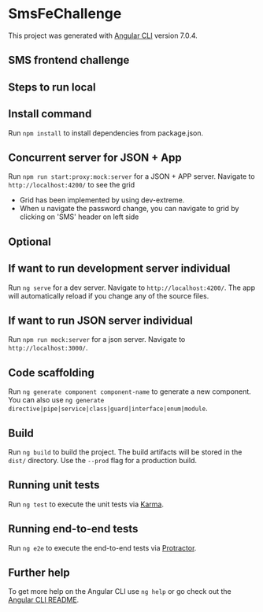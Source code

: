 # SmsFeChallenge

This project was generated with [Angular CLI](https://github.com/angular/angular-cli) version 7.0.4.

## SMS frontend challenge

## Steps to run local

## Install command

Run `npm install` to install dependencies from package.json.

## Concurrent server for JSON + App

Run `npm run start:proxy:mock:server` for a JSON + APP server. Navigate to `http://localhost:4200/` to see the grid

- Grid has been implemented by using dev-extreme. 
- When u navigate the password change, you can navigate to grid by clicking on 'SMS' header on left side

## Optional

## If want to run development server individual 

Run `ng serve` for a dev server. Navigate to `http://localhost:4200/`. The app will automatically reload if you change any of the source files.

## If want to run JSON server individual

Run `npm run mock:server` for a json server. Navigate to `http://localhost:3000/`.

## Code scaffolding

Run `ng generate component component-name` to generate a new component. You can also use `ng generate directive|pipe|service|class|guard|interface|enum|module`.

## Build

Run `ng build` to build the project. The build artifacts will be stored in the `dist/` directory. Use the `--prod` flag for a production build.

## Running unit tests

Run `ng test` to execute the unit tests via [Karma](https://karma-runner.github.io).

## Running end-to-end tests

Run `ng e2e` to execute the end-to-end tests via [Protractor](http://www.protractortest.org/).

## Further help

To get more help on the Angular CLI use `ng help` or go check out the [Angular CLI README](https://github.com/angular/angular-cli/blob/master/README.md).
